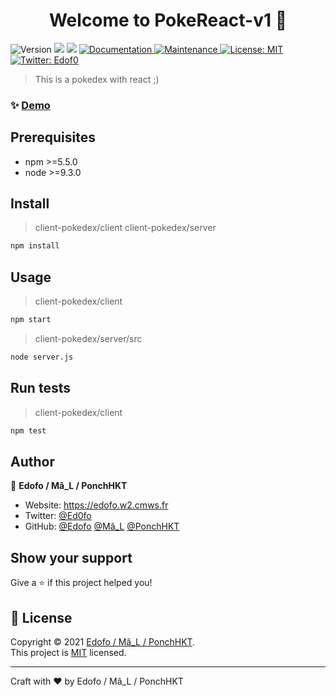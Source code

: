 <h1 align="center">Welcome to PokeReact-v1 👋</h1>
<p>
  <img alt="Version" src="https://img.shields.io/badge/version-1.0.0-blue.svg?cacheSeconds=2592000" />
  <img src="https://img.shields.io/badge/npm-%3E%3D5.5.0-blue.svg" />
  <img src="https://img.shields.io/badge/node-%3E%3D9.3.0-blue.svg" />
  <a href="https://github.com/kefranabg/readme-md-generator#readme" target="_blank">
    <img alt="Documentation" src="https://img.shields.io/badge/documentation-yes-brightgreen.svg" />
  </a>
  <a href="https://github.com/kefranabg/readme-md-generator/graphs/commit-activity" target="_blank">
    <img alt="Maintenance" src="https://img.shields.io/badge/Maintained%3F-yes-green.svg" />
  </a>
  <a href="https://github.com/kefranabg/readme-md-generator/blob/master/LICENSE" target="_blank">
    <img alt="License: MIT" src="https://img.shields.io/github/license/Edofo/PokeReact-v1" />
  </a>
  <a href="https://twitter.com/Edof0" target="_blank">
    <img alt="Twitter: Edof0" src="https://img.shields.io/twitter/follow/Edof0.svg?style=social" />
  </a>
</p>

> This is a pokedex with react ;)

### ✨ [Demo](e)

## Prerequisites

- npm >=5.5.0
- node >=9.3.0

## Install

> client-pokedex/client
> client-pokedex/server
```sh
npm install
```

## Usage

> client-pokedex/client
```sh
npm start
```
> client-pokedex/server/src
```sh
node server.js
```

## Run tests

> client-pokedex/client
```sh
npm test
```

## Author

👤 **Edofo / Mâ_L / PonchHKT**

* Website: https://edofo.w2.cmws.fr
* Twitter: [@Ed0fo](https://twitter.com/Ed0fo)
* GitHub: [@Edofo](https://github.com/Edofo) [@Mâ_L](https://github.com/MalB0Y) [@PonchHKT](https://github.com/PonchHKT)

## Show your support

Give a ⭐️ if this project helped you!

## 📝 License

Copyright © 2021 [Edofo / Mâ_L / PonchHKT](https://github.com/Edofo).<br />
This project is [MIT](https://github.com/kefranabg/readme-md-generator/blob/master/LICENSE) licensed.

*** 
Craft with ❤️ by Edofo / Mâ_L / PonchHKT
